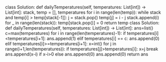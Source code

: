 class Solution:
def dailyTemperatures(self, temperatures: List[int]) -> List[int]:
stack, temp = [], temperatures
for i in range(len(temp)):
while stack and temp[i] > temp[stack[-1]]:
j = stack.pop()
temp[j] = i - j
stack.append(i)
for _ in range(len(stack)):
temp[stack.pop()] = 0
return temp
class Solution:
def dailyTemperatures(self, temperatures: List[int]) -> List[int]:
ans=list()
c=max(temperatures)
for i in range(len(temperatures)-1):
if temperatures[i]<temperatures[i+1]:
ans.append(1)
elif temperatures[i] == c:
ans.append(0)
elif temperatures[i]>=temperatures[i+1]:
x=int()
for j in range(i+1,len(temperatures)):
if temperatures[j]>temperatures[i]:
x=j
break
ans.append(x-i) if x-i>0 else ans.append(0)
ans.append(0)
return ans